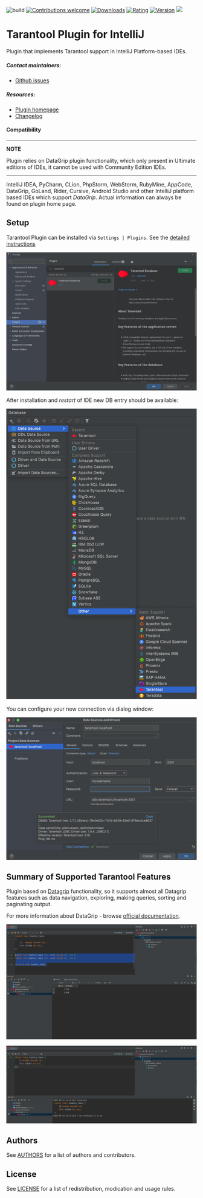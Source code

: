 ![build](https://github.com/tarantool/tarantool-idea-plugin/actions/workflows/build.yml/badge.svg)
[![Contributions welcome][contributions-welcome-svg]][plugin-repo]
[![Downloads][plugin-downloads-svg]][plugin-repo]
[![Rating][plugin-rating-svg]][plugin-repo]
[![Version][plugin-version-svg]][plugin-repo]
![](docs/images/logo.svg) 
# Tarantool Plugin for IntelliJ

Plugin that implements Tarantool support in IntelliJ Platform-based IDEs.

##### Contact maintainers:
* [Github issues](https://github.com/tarantool/tarantool-idea-plugin/issues)

##### Resources:

* [Plugin homepage](https://plugins.jetbrains.com/plugin/17422-tarantool-database)
* [Changelog](CHANGELOG.md)

#### Compatibility

---
**NOTE**

Plugin relies on DataGrip plugin functionality, which only present in Ultimate editions of IDEs, it cannot be used with Community Edition IDEs.

---

IntelliJ IDEA, PyCharm, CLion, PhpStorm, WebStorm, RubyMine, AppCode, DataGrip, GoLand, Rider, Cursive,
Android Studio and other IntelliJ platform based IDEs which support *DataGrip*.
Actual information can always be found on plugin home page.

Setup
------------

Tarantool Plugin can be installed via `Settings | Plugins`.
  See the [detailed instructions](https://www.jetbrains.com/help/idea/managing-plugins.html#)

![Setup](docs/images/setup.png)

After installation and *restart* of IDE new DB entry should be available:

![New DB entry](docs/images/new_db_entry.png)

You can configure your new connection via dialog window:

![Tarantool connection configuration](docs/images/config_db.png)

Summary of Supported Tarantool Features
---------------------------------

Plugin based on [Datagrip](https://www.jetbrains.com/datagrip/) functionality, so it supports almost all Datagrip features 
such as data navigation, exploring, making queries, sorting and paginating output. 

For more information about DataGrip - browse [official documentation](https://www.jetbrains.com/datagrip/features/).

![Explore databases](docs/images/general_view_1.png)

![img.png](docs/images/create_table.png)

Authors
-------

See [AUTHORS](AUTHORS)
for a list of authors and contributors.

License
-------

See [LICENSE](LICENSE) for a list of redistribution, modication and usage rules.


<!-- Badges -->
[plugin-repo]: https://plugins.jetbrains.com/plugin/17422-tarantool-database
[plugin-downloads-svg]: http://img.shields.io/jetbrains/plugin/d/17422
[plugin-rating-svg]: https://img.shields.io/jetbrains/plugin/r/rating/17422
[plugin-version-svg]: https://img.shields.io/jetbrains/plugin/v/17422
[contributions-welcome-svg]: http://img.shields.io/badge/contributions-welcome-brightgreen